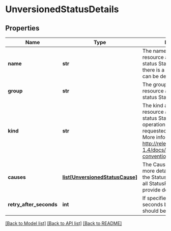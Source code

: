 # UnversionedStatusDetails

## Properties
Name | Type | Description | Notes
------------ | ------------- | ------------- | -------------
**name** | **str** | The name attribute of the resource associated with the status StatusReason (when there is a single name which can be described). | [optional] 
**group** | **str** | The group attribute of the resource associated with the status StatusReason. | [optional] 
**kind** | **str** | The kind attribute of the resource associated with the status StatusReason. On some operations may differ from the requested resource Kind. More info: http://releases.k8s.io/release-1.4/docs/devel/api-conventions.md#types-kinds | [optional] 
**causes** | [**list[UnversionedStatusCause]**](UnversionedStatusCause.md) | The Causes array includes more details associated with the StatusReason failure. Not all StatusReasons may provide detailed causes. | [optional] 
**retry_after_seconds** | **int** | If specified, the time in seconds before the operation should be retried. | [optional] 

[[Back to Model list]](../README.md#documentation-for-models) [[Back to API list]](../README.md#documentation-for-api-endpoints) [[Back to README]](../README.md)


